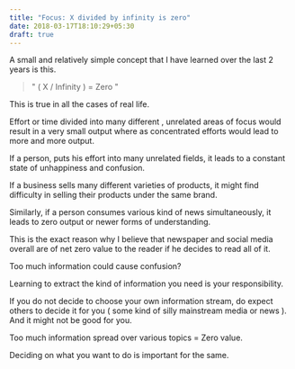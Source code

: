 ```yaml
---
title: "Focus: X divided by infinity is zero"
date: 2018-03-17T18:10:29+05:30
draft: true
---
```


A small and relatively simple concept that I have learned over the last 2 years is this.

<blockquote>" ( X / Infinity ) = Zero "</blockquote>
This is true in all the cases of real life.

Effort or time divided into many different , unrelated areas of focus would result in a very small output where as concentrated efforts would lead to more and more output.

If a person, puts his effort into many unrelated fields, it leads to a constant state of unhappiness and confusion.

If a business sells many different varieties of products, it might find difficulty in selling their products under the same brand.

Similarly, if a person consumes various kind of news simultaneously, it leads to zero output or newer forms of understanding.

This is the exact reason why I believe that newspaper and social media overall are of net zero value to the reader if he decides to read all of it.

Too much information could cause confusion?

Learning to extract the kind of information you need is your responsibility.

If you do not decide to choose your own information stream, do expect others to decide it for you ( some kind of silly mainstream media or news ). And it might not be good for you.

Too much information spread over various topics = Zero value.

Deciding on what you want to do is important for the same.
